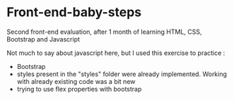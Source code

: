 # Front-end-baby-steps
 
 Second front-end evaluation, after 1 month of learning HTML, CSS, Bootstrap and Javascript

 Not much to say about javascript here, but I used this exercise to practice : 
 - Bootstrap
 - styles present in the "styles" folder were already implemented. Working with already existing code was a bit new
 - trying to use flex properties with bootstrap
